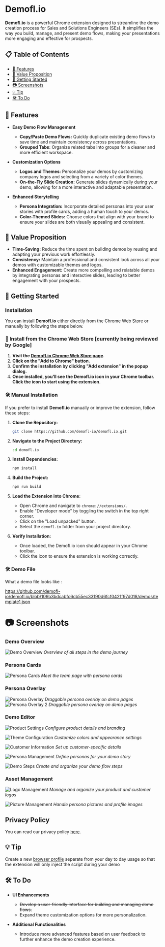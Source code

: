 # Demofl.io

**Demofl.io** is a powerful Chrome extension designed to streamline the demo creation process for Sales and Solutions Engineers (SEs). It simplifies the way you build, manage, and present demo flows, making your presentations more engaging and effective for prospects.

## 📋 Table of Contents

- [📌 Features](#-features)
- [🎯 Value Proposition](#-value-proposition)
- [🚀 Getting Started](#-getting-started)
- [📷 Screenshots](#-screenshots)
- [💡 Tip](#-tip)
- [🛠️ To Do](#%EF%B8%8F-to-do)

## 📌 Features

- **Easy Demo Flow Management**
  - **Copy/Paste Demo Flows:** Quickly duplicate existing demo flows to save time and maintain consistency across presentations.
  - **Grouped Tabs:** Organize related tabs into groups for a cleaner and more efficient workspace.

- **Customization Options**
  - **Logos and Themes:** Personalize your demos by customizing company logos and selecting from a variety of color themes.
  - **On-the-Fly Slide Creation:** Generate slides dynamically during your demo, allowing for a more interactive and adaptable presentation.

- **Enhanced Storytelling**
  - **Persona Integration:** Incorporate detailed personas into your user stories with profile cards, adding a human touch to your demos.
  - **Color-Themed Slides:** Choose colors that align with your brand to ensure your slides are both visually appealing and consistent.

## 🎯 Value Proposition

- **Time-Saving:** Reduce the time spent on building demos by reusing and adapting your previous work effortlessly.
- **Consistency:** Maintain a professional and consistent look across all your demos with customizable themes and logos.
- **Enhanced Engagement:** Create more compelling and relatable demos by integrating personas and interactive slides, leading to better engagement with your prospects.

## 🚀 Getting Started


### Installation

You can install **Demofl.io** either directly from the Chrome Web Store or manually by following the steps below.

### 🛒 Install from the Chrome Web Store [currently being reviewed by Google]

1. **Visit the [Demofl.io Chrome Web Store page](https://chrome.google.com/webstore/detail/demoflio/your-extension-id).**
2. **Click on the "Add to Chrome" button.**
3. **Confirm the installation by clicking "Add extension" in the popup dialog.**
4. **Once installed, you'll see the Demofl.io icon in your Chrome toolbar. Click the icon to start using the extension.**


### 🛠️ Manual Installation

If you prefer to install **Demofl.io** manually or improve the extension, follow these steps:

1. **Clone the Repository:**
    ```bash
    git clone https://github.com/demofl-io/demofl.io.git
    ```
2. **Navigate to the Project Directory:**
    ```bash
    cd demofl.io
    ```
3. **Install Dependencies:**
    ```bash
    npm install
    ```
4. **Build the Project:**
    ```bash
    npm run build
    ```
5. **Load the Extension into Chrome:**
    - Open Chrome and navigate to `chrome://extensions/`.
    - Enable "Developer mode" by toggling the switch in the top right corner.
    - Click on the "Load unpacked" button.
    - Select the `demofl.io` folder from your project directory.



6. **Verify Installation:**
    - Once loaded, the Demofl.io icon should appear in your Chrome toolbar.
    - Click the icon to ensure the extension is working correctly.


### 🛠️ Demo File

What a demo file looks like :

https://github.com/demofl-io/demofl.io/blob/109b3bdcabfc6cb55ec33190d6fcf0421f97d018/demos/template1.json

# 📷 Screenshots

### Demo Overview
![Demo Overview](screenshots/1-journey.png)
*Overview of all steps in the demo journey*

### Persona Cards
![Persona Cards](screenshots/2-team.png)
*Meet the team page with persona cards*

### Persona Overlay
![Persona Overlay](screenshots/3-overlay1.png)
*Draggable persona overlay on demo pages*
![Persona Overlay 2](screenshots/4-overlay2.png)
*Draggable persona overlay on demo pages*

### Demo Editor
![Product Settings](screenshots/5-edit-product.png)
*Configure product details and branding*

![Theme Configuration](screenshots/6-edit-theme.png)
*Customize colors and appearance settings*

![Customer Information](screenshots/7-edit-customer.png)
*Set up customer-specific details*

![Persona Management](screenshots/8-edit-personas.png)
*Define personas for your demo story*

![Demo Steps](screenshots/9-edit-steps.png)
*Create and organize your demo flow steps*

### Asset Management
![Logo Management](screenshots/10-manage-logos.png)
*Manage and organize your product and customer logos*

![Picture Management](screenshots/11-manage-pictures.png)
*Handle persona pictures and profile images*

## Privacy Policy
You can read our privacy policy [here](./PRIVACY_POLICY.md).

## 💡 Tip
Create a new [browser profile](https://support.google.com/chrome/answer/2364824?hl=en&co=GENIE.Platform=Desktop) separate from your day to day usage so that the extension will only inject the script during your demo

## 🛠️ To Do

- **UI Enhancements**
  - ~~Develop a user-friendly interface for building and managing demo flows.~~
  - Expand theme customization options for more personalization.

- **Additional Functionalities**
  - Introduce more advanced features based on user feedback to further enhance the demo creation experience.

